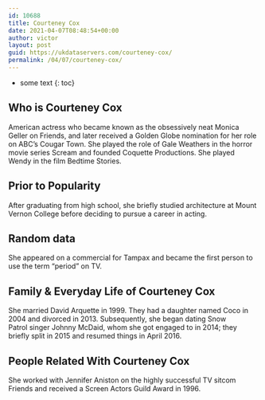 ```yaml
---
id: 10688
title: Courteney Cox
date: 2021-04-07T08:48:54+00:00
author: victor
layout: post
guid: https://ukdataservers.com/courteney-cox/
permalink: /04/07/courteney-cox/
---
```


* some text
{: toc}


## Who is Courteney Cox



American actress who became known as the obsessively neat Monica Geller on Friends, and later received a Golden Globe nomination for her role on ABC&#8217;s Cougar Town. She played the role of Gale Weathers in the horror movie series Scream and founded Coquette Productions. She played Wendy in the film Bedtime Stories. 

                
                
                
## Prior to Popularity



After graduating from high school, she briefly studied architecture at Mount Vernon College before deciding to pursue a career in acting. 

                
                
                
## Random data



She appeared on a commercial for Tampax and became the first person to use the term &#8220;period&#8221; on TV. 

                
                
                
## Family & Everyday Life of Courteney Cox



She married David Arquette in 1999. They had a daughter named Coco in 2004 and divorced in 2013. Subsequently, she began dating Snow Patrol singer Johnny McDaid, whom she got engaged to in 2014; they briefly split in 2015 and resumed things in April 2016.

                
                
                
## People Related With Courteney Cox



She worked with Jennifer Aniston on the highly successful TV sitcom Friends and received a Screen Actors Guild Award in 1996. 

                
              
            
          
          
          